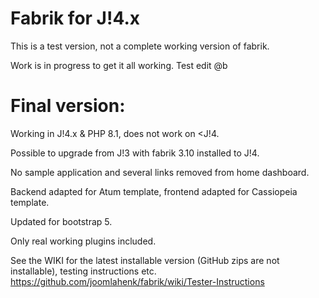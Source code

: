 Fabrik for J!4.x
================

This is a test version, not a complete working version of fabrik.

Work is in progress to get it all working.
Test edit @b

Final version:
================

Working in J!4.x & PHP 8.1, does not work on <J!4.

Possible to upgrade from J!3 with fabrik 3.10 installed to J!4.

No sample application and several links removed from home dashboard.

Backend adapted for Atum template, frontend adapted for Cassiopeia template.

Updated for bootstrap 5.

Only real working plugins included.



See the WIKI for the latest installable version (GitHub zips are not installable), testing instructions etc.  
https://github.com/joomlahenk/fabrik/wiki/Tester-Instructions

